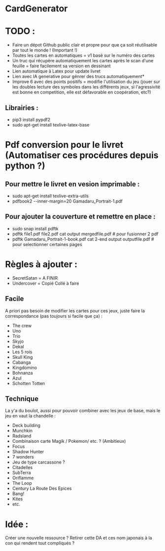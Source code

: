 # CardGenerator






# TODO :
- Faire un dépot Github public clair et propre pour que ça soit réutilisable par tout le monde ! (Important !)
- Toutes les cartes en automatiques = v1 basé sur le numéro des cartes
- Un truc qui récupère automatiquement les cartes après le scan d'une feuille = faire facilement sa version en dessinant
- Lien automatique à Latex pour update livret
- Lien avec IA generative pour génrer des trucs automatiquement*
- Improve 6 avec des points positifs = modifie l'utilisation du jeu (jouer sur les doubles lecture des symboles dans les différents jeux, si l'agressivité est bonne en competition, elle est défavorable en coopération, etc?)

## Librairies :
<!-- - pip3 install pypdf2 -->
- pip3 install pypdf2
- sudo apt-get install texlive-latex-base

# Pdf conversion pour le livret (Automatiser ces procédures depuis python ?)

## Pour mettre le livret en vesion imprimable :
- sudo apt-get install texlive-extra-utils
- pdfbook2 --inner-margin=20 Gamadaru_Portrait-1.pdf 

## Pour ajouter la couverture et remettre en place :
- sudo snap install pdftk
- pdftk file1.pdf file2.pdf cat output mergedfile.pdf # pour fusionner 2 pdf
- pdftk Gamadaru_Portrait-1-book.pdf  cat 2-end output outputfile.pdf  # pour selectionner certaines pages

# Règles à ajouter :
- SecretSatan = A FINIR
- Undercover = Copié Collé à faire

## Facile 
A priori pas besoin de modifier les cartes pour ces jeux, juste faire la correspondance (pas toujours si facile que ça) :
- The crew
- Uno
- Trio
- Skyjo
- Dekal
- Les 5 rois
- Skull King
- Cabanga
- Kingdomino
- Bohnanza
- Azul
- Schotten Totten

## Technique
La y'a du boulot, aussi pour pouvoir combiner avec les jeux de base, mais le jeu en vaut la chandelle : 
- Deck building
- Munchkin
- Radsland
- Combinaison carte Magik / Pokemon/ etc. ? (Ambitieux)
- Focus
- Shadow Hunter
- 7 wonders
- Jeu de type carcassone ?
- Citadelles
- SubTerra
- Oriflamme
- The Loop
- Century La Route Des Epices
- Bang!
- Kites
- etc.

# Idée :
Créer une nouvelle ressource ?
Retirer cette DA et ces nom japonais à la con qui rendent tout compliqués ?